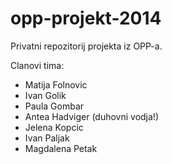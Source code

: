 opp-projekt-2014
================

Privatni repozitorij projekta iz OPP-a.

Clanovi tima:
* Matija Folnovic
* Ivan Golik
* Paula Gombar
* Antea Hadviger (duhovni vodja!)
* Jelena Kopcic
* Ivan Paljak
* Magdalena Petak
